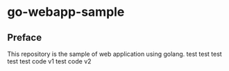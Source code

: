 # go-webapp-sample



## Preface
This repository is the sample of web application using golang.
test
test
test
test
test code v1
test code v2
